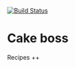 [![Build Status](https://travis-ci.org/Tittoh/cake-boss.svg?branch=develop)](https://travis-ci.org/Tittoh/cake-boss)

# Cake boss
Recipes ++